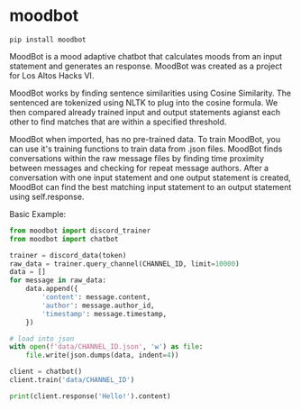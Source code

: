 # moodbot
```pip install moodbot```

MoodBot is a mood adaptive chatbot that calculates moods from an input statement and generates an response. MoodBot was created as a project for Los Altos Hacks VI.

MoodBot works by finding sentence similarities using Cosine Similarity. The sentenced are tokenized using NLTK to plug into the cosine formula. We then compared already trained input and output statements agianst each other to find matches that are within a specified threshold.

MoodBot when imported, has no pre-trained data. To train MoodBot, you can use it's training functions to train data from .json files. MoodBot finds conversations within the raw message files by finding time proximity between messages and checking for repeat message authors. After a conversation with one input statement and one output statement is created, MoodBot can find the best matching input statement to an output statement using self.response.

Basic Example:

```py
from moodbot import discord_trainer
from moodbot import chatbot

trainer = discord_data(token)
raw_data = trainer.query_channel(CHANNEL_ID, limit=10000)
data = []
for message in raw_data:
    data.append({
        'content': message.content,
        'author': message.author_id,
        'timestamp': message.timestamp,
    })

# load into json
with open(f'data/CHANNEL_ID.json', 'w') as file:
    file.write(json.dumps(data, indent=4))

client = chatbot()
client.train('data/CHANNEL_ID')

print(client.response('Hello!').content)
```
